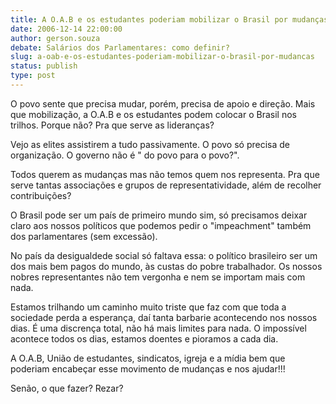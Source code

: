 ```yaml
---
title: A O.A.B e os estudantes poderiam mobilizar o Brasil por mudanças!
date: 2006-12-14 22:00:00
author: gerson.souza
debate: Salários dos Parlamentares: como definir?
slug: a-oab-e-os-estudantes-poderiam-mobilizar-o-brasil-por-mudancas
status: publish 
type: post
---
```


O povo sente que precisa mudar, porém, precisa de apoio e direção. Mais que mobilização, a O.A.B e os estudantes podem colocar o Brasil nos trilhos. Porque não? Pra que serve as lideranças?   

Vejo as elites assistirem a tudo passivamente. O povo só precisa de organização. O governo não é " do povo para o povo?".  

Todos querem as mudanças mas não temos quem nos representa. Pra que serve tantas associações e grupos de representatividade, além de recolher contribuições?   

O Brasil pode ser um país de primeiro mundo sim, só precisamos deixar claro aos nossos políticos que podemos pedir o "impeachment" também dos parlamentares (sem excessão).  

No país da desigualdede social só faltava essa: o político brasileiro ser um dos mais bem pagos do mundo, às custas do pobre trabalhador. Os nossos nobres representantes não tem vergonha e nem se importam mais com nada.  

Estamos trilhando um caminho muito triste que faz com que toda a sociedade perda a esperança, daí tanta barbarie acontecendo nos nossos dias. É uma discrença total, não há mais limites para nada. O impossível acontece todos os dias, estamos doentes e pioramos a cada dia.  

A O.A.B, União de estudantes, sindicatos, igreja e a mídia bem que poderiam encabeçar esse movimento de mudanças e nos ajudar!!!  

Senão, o que fazer? Rezar?
